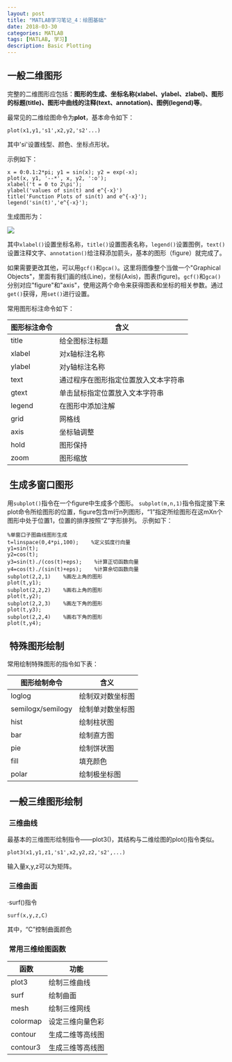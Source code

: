 ```yaml
---
layout: post
title: "MATLAB学习笔记_4：绘图基础"
date: 2018-03-30
categories: MATLAB
tags: [MATLAB, 学习]
description: Basic Plotting
---
```


##  一般二维图形

完整的二维图形应包括：**图形的生成、坐标名称(xlabel、ylabel、zlabel)、图形的标题(title)、图形中曲线的注释(text、annotation)、图例(legend)等**。

最常见的二维绘图命令为**plot**，基本命令如下：
```
plot(x1,y1,'s1',x2,y2,'s2'...)
```
其中'si'设置线型、颜色、坐标点形状。

示例如下：
```
x = 0:0.1:2*pi; y1 = sin(x); y2 = exp(-x);
plot(x, y1, '--*', x, y2, ':o');
xlabel('t = 0 to 2\pi');
ylabel('values of sin(t) and e^{-x}')
title('Function Plots of sin(t) and e^{-x}');
legend('sin(t)','e^{-x}');
```

生成图形为：

![](http://oxt33qs1f.bkt.clouddn.com/plot_1.png)

其中```xlabel()```设置坐标名称，```title()```设置图表名称，```legend()```设置图例，```text()```设置注释文字、```annotation()```给注释添加箭头，基本的图形（figure）就完成了。

如果需要更改其他，可以用```gcf()```和```gca()```。这里将图像整个当做一个"Graphical Objects"，里面有我们画的线(Line)，坐标(Axis)，图表(figure)。```gcf()```和```gca()```分别对应"figure"和"axis"，使用这两个命令来获得图表和坐标的相关参数。通过```get()```获得，用```set()```进行设置。

常用图形标注命令如下：

| 图形标注命令 | 含义 |
| --- | --- |
| title | 给全图标注标题 |
| xlabel | 对x轴标注名称 |
| ylabel | 对y轴标注名称 |
| text | 通过程序在图形指定位置放入文本字符串 |
| gtext | 单击鼠标指定位置放入文本字符串 |
| legend | 在图形中添加注解 |
| grid | 网格线 |
| axis | 坐标轴调整 |
| hold | 图形保持 |
| zoom | 图形缩放 |

##  生成多窗口图形

用```subplot()```指令在一个figure中生成多个图形。
```subplot(m,n,1)```指令指定接下来plot命令所绘图形的位置，figure包含m行n列图形，“1”指定所绘图形在这mXn个图形中处于位置1，位置的排序按照“Z”字形排列。
示例如下：

```
%单窗口子图曲线图形生成
t=linspace(0,4*pi,100);    %定义弧度行向量
y1=sin(t);    
y2=cos(t);
y3=sin(t)./(cos(t)+eps);    %计算正切函数向量
y4=cos(t)./(sin(t)+eps);    %计算余切函数向量
subplot(2,2,1)    %画左上角的图形
plot(t,y1);
subplot(2,2,2)    %画右上角的图形
plot(t,y2);
subplot(2,2,3)    %画左下角的图形
plot(t,y3);
subplot(2,2,4)    %画右下角的图形
plot(t,y4);
```

##  特殊图形绘制

常用绘制特殊图形的指令如下表：

| 图形绘制命令 | 含义 |
| --- | --- |
| loglog | 绘制双对数坐标图 |
| semilogx/semilogy | 绘制单对数坐标图 |
| hist | 绘制柱状图 |
| bar | 绘制直方图 |
| pie | 绘制饼状图 |
| fill | 填充颜色 |
| polar | 绘制极坐标图 |

##  一般三维图形绘制

###  三维曲线

最基本的三维图形绘制指令——plot3()，其结构与二维绘图的plot()指令类似。

```plot3(x1,y1,z1,'s1',x2,y2,z2,'s2',...)```

输入量x,y,z可以为矩阵。

###  三维曲面

·surf()指令

```surf(x,y,z,C)```

其中，“C”控制曲面颜色

###  常用三维绘图函数

| 函数 | 功能 |
| --- | --- |
| plot3 | 绘制三维曲线 |
| surf | 绘制曲面 |
| mesh | 绘制三维网线 |
| colormap | 设定三维向量色彩 |
| contour | 生成二维等高线图 |
| contour3 | 生成三维等高线图 |


